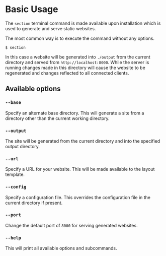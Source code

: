 # Basic Usage

The `section` terminal command is made available upon installation which is used to generate and serve static websites.

The most common way is to execute the command without any options.

```
$ section
```
In this case a website will be generated into `./output` from the current directory and served from `http://localhost:8000`. While the server is running changes made in this directory will cause the website to be regenerated and changes reflected to all connected clients.

## Available options

### `--base`

Specify an alternate base directory. This will generate a site from a directory other than the current working directory.


### `--output`

The site will be generated from the current directory and into the specified output directory.


### `--url`

Specify a URL for your website. This will be made available to the layout template.


### `--config`

Specify a configuration file. This overrides the configuration file in the current directory if present.


### `--port`

Change the default port of `8000` for serving generated websites.


### `--help`

This will print all available options and subcommands.

